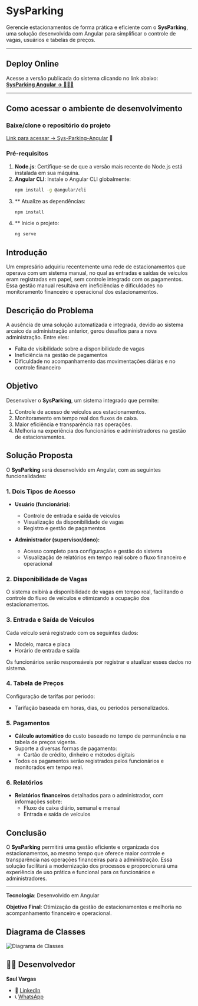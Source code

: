 # **SysParking**

Gerencie estacionamentos de forma prática e eficiente com o **SysParking**, uma solução desenvolvida com Angular para simplificar o controle de vagas, usuários e tabelas de preços.

---

## **Deploy Online**
Acesse a versão publicada do sistema clicando no link abaixo:  
[**SysParking Angular → 🚗🚙🚗**](https://sys-parking-angular.firebaseapp.com/login)

---

## **Como acessar o ambiente de desenvolvimento**

### **Baixe/clone o repositório do projeto**
[Link para acessar → Sys-Parking-Angular](https://github.com/SAULvaRGAS88/SysParkingAngular.git) 🚀

### **Pré-requisitos**
1. **Node.js**: Certifique-se de que a versão mais recente do Node.js está instalada em sua máquina.  
2. **Angular CLI**: Instale o Angular CLI globalmente:  
   ```bash
   npm install -g @angular/cli
3. ** Atualize as dependências:
    ```bash
   npm install
4. ** Inicie o projeto:
    ```bash
   ng serve

## Introdução
Um empresário adquiriu recentemente uma rede de estacionamentos que operava com um sistema manual, no qual as entradas e saídas de veículos eram registradas em papel, sem controle integrado com os pagamentos. Essa gestão manual resultava em ineficiências e dificuldades no monitoramento financeiro e operacional dos estacionamentos.

## Descrição do Problema
A ausência de uma solução automatizada e integrada, devido ao sistema arcaico da administração anterior, gerou desafios para a nova administração. Entre eles:
- Falta de visibilidade sobre a disponibilidade de vagas
- Ineficiência na gestão de pagamentos
- Dificuldade no acompanhamento das movimentações diárias e no controle financeiro

## Objetivo
Desenvolver o **SysParking**, um sistema integrado que permite:
1. Controle de acesso de veículos aos estacionamentos.
2. Monitoramento em tempo real dos fluxos de caixa.
3. Maior eficiência e transparência nas operações.
4. Melhoria na experiência dos funcionários e administradores na gestão de estacionamentos.

## Solução Proposta
O **SysParking** será desenvolvido em Angular, com as seguintes funcionalidades:

### 1. Dois Tipos de Acesso
- **Usuário (funcionário):**
  - Controle de entrada e saída de veículos
  - Visualização da disponibilidade de vagas
  - Registro e gestão de pagamentos

- **Administrador (supervisor/dono):**
  - Acesso completo para configuração e gestão do sistema
  - Visualização de relatórios em tempo real sobre o fluxo financeiro e operacional

### 2. Disponibilidade de Vagas
O sistema exibirá a disponibilidade de vagas em tempo real, facilitando o controle do fluxo de veículos e otimizando a ocupação dos estacionamentos.

### 3. Entrada e Saída de Veículos
Cada veículo será registrado com os seguintes dados:
- Modelo, marca e placa
- Horário de entrada e saída

Os funcionários serão responsáveis por registrar e atualizar esses dados no sistema.

### 4. Tabela de Preços
Configuração de tarifas por período:
- Tarifação baseada em horas, dias, ou períodos personalizados.

### 5. Pagamentos
- **Cálculo automático** do custo baseado no tempo de permanência e na tabela de preços vigente.
- Suporte a diversas formas de pagamento:
  - Cartão de crédito, dinheiro e métodos digitais
- Todos os pagamentos serão registrados pelos funcionários e monitorados em tempo real.

### 6. Relatórios
- **Relatórios financeiros** detalhados para o administrador, com informações sobre:
  - Fluxo de caixa diário, semanal e mensal
  - Entrada e saída de veículos

## Conclusão
O **SysParking** permitirá uma gestão eficiente e organizada dos estacionamentos, ao mesmo tempo que oferece maior controle e transparência nas operações financeiras para a administração. Essa solução facilitará a modernização dos processos e proporcionará uma experiência de uso prática e funcional para os funcionários e administradores.

---

**Tecnologia**: Desenvolvido em Angular

**Objetivo Final**: Otimização da gestão de estacionamentos e melhoria no acompanhamento financeiro e operacional.

## Diagrama de Classes
![Diagrama de Classes](SysParking.drawio.png)

## 👨‍💻 Desenvolvedor
**Saul Vargas**

- 🔗 [LinkedIn](https://www.linkedin.com/in/saul-vargas-68a9734)
- 📞 [WhatsApp](https://wa.me/5551985027412?text=Olá%20Saul!)
